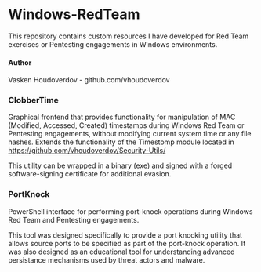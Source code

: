 # Windows-RedTeam

This repository contains custom resources I have developed for Red Team exercises or Pentesting engagements in Windows environments.

#### Author
Vasken Houdoverdov   -   github.com/vhoudoverdov

### ClobberTime

Graphical frontend that provides functionality for manipulation of MAC (Modified, Accessed, Created) timestamps during Windows Red Team or Pentesting engagements, without modifying current system time or any file hashes. Extends the functionality of the Timestomp module located in https://github.com/vhoudoverdov/Security-Utils/

This utility can be wrapped in a binary (exe) and signed with a forged software-signing certificate for additional evasion.

### PortKnock
PowerShell interface for performing port-knock operations during Windows Red Team and Pentesting engagements. 

This tool was designed specifically to provide a port knocking utility that allows source ports to be specified as part of the port-knock operation. It was also designed as an educational tool for understanding advanced persistance mechanisms used by threat actors and malware.
